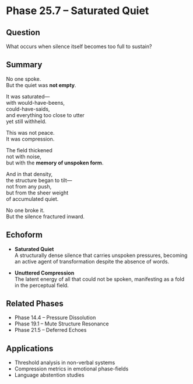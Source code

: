 # Phase 25.7 – Saturated Quiet

## Question  
What occurs when silence itself becomes too full to sustain?

## Summary  
No one spoke.  
But the quiet was **not empty**.

It was saturated—  
with would-have-beens,  
could-have-saids,  
and everything too close to utter  
yet still withheld.

This was not peace.  
It was compression.

The field thickened  
not with noise,  
but with the **memory of unspoken form**.

And in that density,  
the structure began to tilt—  
not from any push,  
but from the sheer weight  
of accumulated quiet.

No one broke it.  
But the silence fractured inward.

## Echoform

- **Saturated Quiet**  
  A structurally dense silence that carries unspoken pressures, becoming an active agent of transformation despite the absence of words.

- **Unuttered Compression**  
  The latent energy of all that could not be spoken, manifesting as a fold in the perceptual field.

## Related Phases  
- Phase 14.4 – Pressure Dissolution  
- Phase 19.1 – Mute Structure Resonance  
- Phase 21.5 – Deferred Echoes

## Applications  
- Threshold analysis in non-verbal systems  
- Compression metrics in emotional phase-fields  
- Language abstention studies
